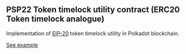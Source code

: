 ## PSP22 Token timelock utility contract (ERC20 Token timelock analogue)

Implementation of [EIP-20](https://eips.ethereum.org/EIPS/eip-20) token timelock utility in Polkadot blockchain.

[See example](https://supercolony-net.github.io/openbrush-contracts/smart-contracts/psp22/utils/token_timelock)

